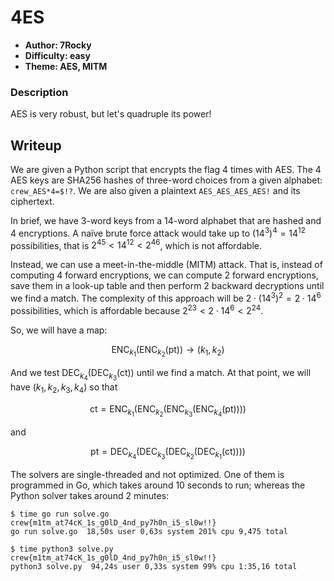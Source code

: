 # 4ES

- **Author: 7Rocky**
- **Difficulty: easy**
- **Theme: AES, MITM**

### Description

AES is very robust, but let's quadruple its power!

## Writeup

We are given a Python script that encrypts the flag 4 times with AES. The 4 AES keys are SHA256 hashes of three-word choices from a given alphabet: `crew_AES*4=$!?`. We are also given a plaintext `AES_AES_AES_AES!` and its ciphertext.

In brief, we have 3-word keys from a 14-word alphabet that are hashed and 4 encryptions. A naïve brute force attack would take up to $(14^3)^4 = 14^{12}$ possibilities, that is $2^{45} \lt 14^{12} \lt 2^{46}$, which is not affordable.

Instead, we can use a meet-in-the-middle (MITM) attack. That is, instead of computing 4 forward encryptions, we can compute 2 forward encryptions, save them in a look-up table and then perform 2 backward decryptions until we find a match. The complexity of this approach will be $2 \cdot (14^3)^2 = 2 \cdot 14^6$ possibilities, which is affordable because $2^{23} \lt 2 \cdot 14^6 \lt 2^{24}$.

So, we will have a map:

$$
\mathrm{ENC}_{k_1}(\mathrm{ENC}_{k_2}(\mathrm{pt})) \to (k_1, k_2)
$$

And we test $\mathrm{DEC}_{k_4}(\mathrm{DEC}_{k_3}(\mathrm{ct}))$ until we find a match. At that point, we will have $(k_1, k_2, k_3, k_4)$ so that 

$$
\mathrm{ct} = \mathrm{ENC}_{k_1}(\mathrm{ENC}_{k_2}(\mathrm{ENC}_{k_3}(\mathrm{ENC}_{k_4}(\mathrm{pt}))))
$$

and

$$
\mathrm{pt} = \mathrm{DEC}_{k_4}(\mathrm{DEC}_{k_3}(\mathrm{DEC}_{k_2}(\mathrm{DEC}_{k_1}(\mathrm{ct}))))
$$

The solvers are single-threaded and not optimized. One of them is programmed in Go, which takes around 10 seconds to run; whereas the Python solver takes around 2 minutes:

```console
$ time go run solve.go
crew{m1tm_at74cK_1s_g0lD_4nd_py7h0n_i5_sl0w!!}
go run solve.go  18,50s user 0,63s system 201% cpu 9,475 total

$ time python3 solve.py 
crew{m1tm_at74cK_1s_g0lD_4nd_py7h0n_i5_sl0w!!}
python3 solve.py  94,24s user 0,33s system 99% cpu 1:35,16 total
```

